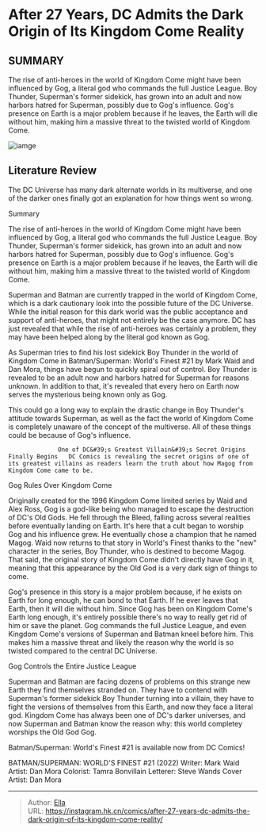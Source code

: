 # After 27 Years, DC Admits the Dark Origin of Its Kingdom Come Reality


## SUMMARY 



  The rise of anti-heroes in the world of Kingdom Come might have been influenced by Gog, a literal god who commands the full Justice League.   Boy Thunder, Superman&#39;s former sidekick, has grown into an adult and now harbors hatred for Superman, possibly due to Gog&#39;s influence.   Gog&#39;s presence on Earth is a major problem because if he leaves, the Earth will die without him, making him a massive threat to the twisted world of Kingdom Come.  

![iamge](https://static1.srcdn.com/wordpress/wp-content/uploads/2023/10/kingdom-come-dc.jpg)

## Literature Review

The DC Universe has many dark alternate worlds in its multiverse, and one of the darker ones finally got an explanation for how things went so wrong.





Summary

  The rise of anti-heroes in the world of Kingdom Come might have been influenced by Gog, a literal god who commands the full Justice League.   Boy Thunder, Superman&#39;s former sidekick, has grown into an adult and now harbors hatred for Superman, possibly due to Gog&#39;s influence.   Gog&#39;s presence on Earth is a major problem because if he leaves, the Earth will die without him, making him a massive threat to the twisted world of Kingdom Come.  







Superman and Batman are currently trapped in the world of Kingdom Come, which is a dark cautionary look into the possible future of the DC Universe. While the initial reason for this dark world was the public acceptance and support of anti-heroes, that might not entirely be the case anymore. DC has just revealed that while the rise of anti-heroes was certainly a problem, they may have been helped along by the literal god known as Gog.

As Superman tries to find his lost sidekick Boy Thunder in the world of Kingdom Come in Batman/Superman: World&#39;s Finest #21 by Mark Waid and Dan Mora, things have begun to quickly spiral out of control. Boy Thunder is revealed to be an adult now and harbors hatred for Superman for reasons unknown. In addition to that, it&#39;s revealed that every hero on Earth now serves the mysterious being known only as Gog.

          




This could go a long way to explain the drastic change in Boy Thunder&#39;s attitude towards Superman, as well as the fact the world of Kingdom Come is completely unaware of the concept of the multiverse. All of these things could be because of Gog&#39;s influence.

                  One of DC&#39;s Greatest Villain&#39;s Secret Origins Finally Begins   DC Comics is revealing the secret origins of one of its greatest villains as readers learn the truth about how Magog from Kingdom Come came to be.   


 Gog Rules Over Kingdom Come 


          

Originally created for the 1996 Kingdom Come limited series by Waid and Alex Ross, Gog is a god-like being who managed to escape the destruction of DC&#39;s Old Gods. He fell through the Bleed, falling across several realities before eventually landing on Earth. It&#39;s here that a cult began to worship Gog and his influence grew. He eventually chose a champion that he named Magog. Waid now returns to that story in World&#39;s Finest thanks to the &#34;new&#34; character in the series, Boy Thunder, who is destined to become Magog. That said, the original story of Kingdom Come didn&#39;t directly have Gog in it, meaning that this appearance by the Old God is a very dark sign of things to come.




Gog&#39;s presence in this story is a major problem because, if he exists on Earth for long enough, he can bond to that Earth. If he ever leaves that Earth, then it will die without him. Since Gog has been on Kingdom Come&#39;s Earth long enough, it&#39;s entirely possible there&#39;s no way to really get rid of him or save the planet. Gog commands the full Justice League, and even Kingdom Come&#39;s versions of Superman and Batman kneel before him. This makes him a massive threat and likely the reason why the world is so twisted compared to the central DC Universe.



 Gog Controls the Entire Justice League 
          

Superman and Batman are facing dozens of problems on this strange new Earth they find themselves stranded on. They have to contend with Superman&#39;s former sidekick Boy Thunder turning into a villain, they have to fight the versions of themselves from this Earth, and now they face a literal god. Kingdom Come has always been one of DC&#39;s darker universes, and now Superman and Batman know the reason why: this world completey worships the Old God Gog.






Batman/Superman: World&#39;s Finest #21 is available now from DC Comics!




 BATMAN/SUPERMAN: WORLD&#39;S FINEST #21 (2022)                  Writer: Mark Waid   Artist: Dan Mora   Colorist: Tamra Bonvillain   Letterer: Steve Wands   Cover Artist: Dan Mora      




---

> Author: [Ella](https://instagram.hk.cn/)  
> URL: https://instagram.hk.cn/comics/after-27-years-dc-admits-the-dark-origin-of-its-kingdom-come-reality/  

